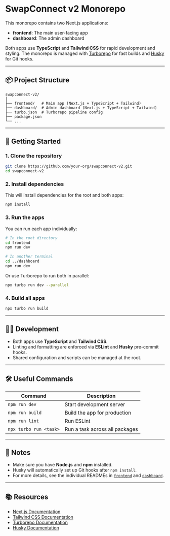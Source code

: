 # SwapConnect v2 Monorepo

This monorepo contains two Next.js applications:

- **frontend**: The main user-facing app
- **dashboard**: The admin dashboard

Both apps use **TypeScript** and **Tailwind CSS** for rapid development and styling. The monorepo is managed with [Turborepo](https://turbo.build/) for fast builds and [Husky](https://typicode.github.io/husky/) for Git hooks.

---

## 📦 Project Structure

```
swapconnect-v2/
│
├── frontend/   # Main app (Next.js + TypeScript + Tailwind)
├── dashboard/  # Admin dashboard (Next.js + TypeScript + Tailwind)
├── turbo.json  # Turborepo pipeline config
├── package.json
└── ...
```

---

## 🚀 Getting Started

### 1. Clone the repository

```sh
git clone https://github.com/your-org/swapconnect-v2.git
cd swapconnect-v2
```

### 2. Install dependencies

This will install dependencies for the root and both apps:

```sh
npm install
```

### 3. Run the apps

You can run each app individually:

```sh
# In the root directory
cd frontend
npm run dev

# In another terminal
cd ../dashboard
npm run dev
```

Or use Turborepo to run both in parallel:

```sh
npx turbo run dev --parallel
```

### 4. Build all apps

```sh
npx turbo run build
```

---

## 🧑‍💻 Development

- Both apps use **TypeScript** and **Tailwind CSS**.
- Linting and formatting are enforced via **ESLint** and **Husky** pre-commit hooks.
- Shared configuration and scripts can be managed at the root.

---

## 🛠️ Useful Commands

| Command                | Description                       |
|------------------------|-----------------------------------|
| `npm run dev`          | Start development server          |
| `npm run build`        | Build the app for production      |
| `npm run lint`         | Run ESLint                        |
| `npx turbo run <task>` | Run a task across all packages    |

---

## 📝 Notes

- Make sure you have **Node.js** and **npm** installed.
- Husky will automatically set up Git hooks after `npm install`.
- For more details, see the individual READMEs in [`frontend`](frontend/README.md) and [`dashboard`](dashboard/README.md).

---

## 📚 Resources

- [Next.js Documentation](https://nextjs.org/docs)
- [Tailwind CSS Documentation](https://tailwindcss.com/docs)
- [Turborepo Documentation](https://turbo.build/docs)
- [Husky Documentation](https://typicode.github.io/husky/)
